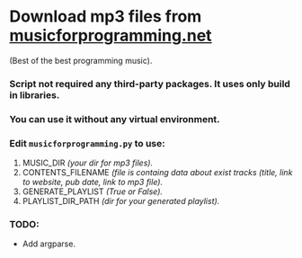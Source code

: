 # Download mp3 files from [musicforprogramming.net](https://musicforprogramming.net)
(Best of the best programming music).
### Script not required any third-party packages. It uses only build in libraries.
### You can use it without any virtual environment.

### **Edit `musicforprogramming.py` to use:**
 1. MUSIC_DIR *(your dir for mp3 files).* 
 2. CONTENTS_FILENAME *(file is containg data about exist tracks (title, link to website, pub date, link to mp3 file).*
 3. GENERATE_PLAYLIST *(True or False).* 
 4. PLAYLIST_DIR_PATH *(dir for your generated playlist).*

### TODO:
* Add argparse.
